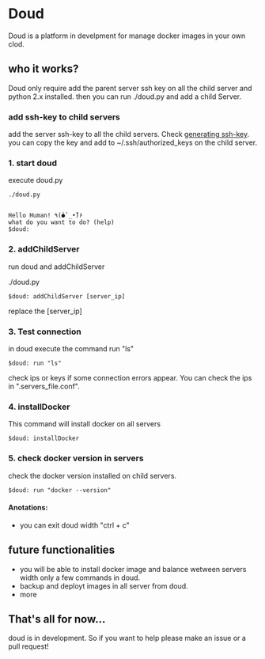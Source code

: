 # Doud

Doud is a platform in develpment for manage docker images in your own clod.

## who it works?

Doud only require add the parent server ssh key on all the child server and python 2.x installed.
then you can run ./doud.py and add a child Server.

### add ssh-key to child servers
add the server ssh-key to all the child servers. Check [generating ssh-key](https://help.github.com/articles/generating-an-ssh-key/).
you can copy the key and add to ~/.ssh/authorized_keys on the child server.

### 1. start doud
execute doud.py

```
./doud.py


Hello Human! ٩(̾●̾ _•̃̾)۶
what do you want to do? (help)
$doud:
```

### 2. addChildServer
run doud and addChildServer

  ./doud.py

```
$doud: addChildServer [server_ip]
```
replace the [server_ip]

### 3. Test connection

in doud execute the command run "ls"

```
$doud: run "ls"
```

check ips or keys if some connection errors appear. You can check the ips in ".servers_file.conf".

### 4. installDocker

This command will install docker on all servers

```
$doud: installDocker
```

### 5. check docker version in servers
check the docker version installed on child servers.

```
$doud: run "docker --version"
```

#### Anotations:

* you can exit doud width "ctrl + c"

## future functionalities
* you will be able to install docker image and balance wetween servers width only a few commands in doud.
* backup and deployt images in all server from doud.
* more

## That's all for now...
doud is in development. So if you want to help please make an issue or a pull request!
